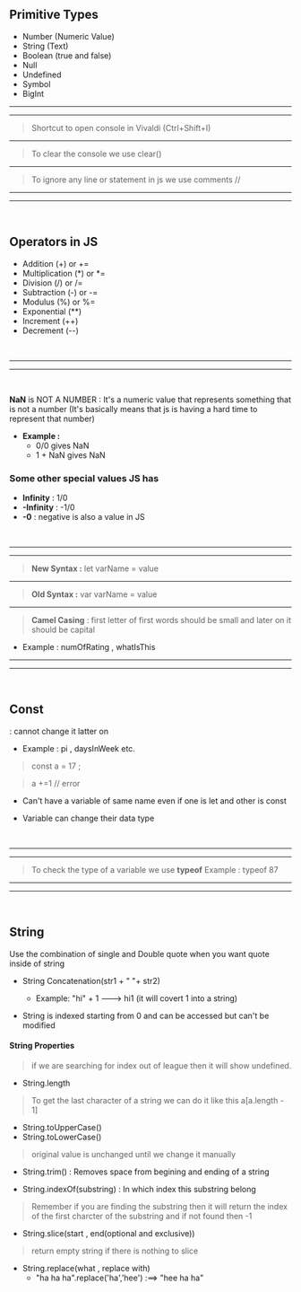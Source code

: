 ## Primitive Types
* Number (Numeric Value)
* String (Text)
* Boolean (true and false)
* Null
* Undefined
* Symbol
* BigInt

----
----
> Shortcut to open console in Vivaldi  (Ctrl+Shift+I)
----

> To clear the console we use clear()

---
> To ignore any line or statement in js we use comments //
---
---
<br>

## Operators in JS

* Addition (+) or +=
* Multiplication (*) or *=
* Division (/) or /=
* Subtraction (-) or -=
* Modulus (%) or %=
* Exponential (**) 
* Increment (++)
* Decrement (--)

<br>

---
---

<br>

<strong>NaN</strong> is  NOT A NUMBER : It's a numeric value that represents something that is not a number (It's basically means that js is having a hard time to represent that number)

* <strong>Example :</strong> 
    * 0/0 gives NaN
    * 1 + NaN gives NaN


### __Some other special values JS has__

* **Infinity** : 1/0
* **-Infinity** : -1/0
* **-0** : negative is also a value in JS

<br>

---
---

> **New Syntax :**  let varName = value
---
> **Old Syntax :** var varName = value
---

> **Camel Casing** : first letter of first words should be small and later on it should be capital
* Example : numOfRating , whatIsThis

---
---

<br>

## Const
: cannot change it latter on
* Example : pi , daysInWeek etc.

> const a = 17 ; 

> a +=1  // error

* Can't have a variable of same name even if one is let and other is const

* Variable can change their data type

<br>

---
---


> To check the type of a variable we use **typeof**
Example : typeof 87

---
---

<br>

## String

Use the combination of single and Double quote when you want quote inside of string

* String Concatenation(str1 + " "+ str2)
   
  * Example: "hi" + 1 ---> hi1 (it will covert 1 into a string)

* String is indexed starting from 0 and can be accessed but can't be modified

#### String Properties

> if we are searching for index out of league then it will show undefined.

* String.length


> To get the last character of a string we can do it like this a[a.length - 1]

* String.toUpperCase()
* String.toLowerCase()

> original value is unchanged until we change it manually

* String.trim() : Removes space from begining and ending of a string

* String.indexOf(substring) : In which index this substring belong

> Remember if you are finding the substring then it will return the index of the first charcter of the substring and if not found then -1

* String.slice(start , end(optional and exclusive))

> return empty string if there is nothing to slice

* String.replace(what , replace with) 
    * "ha ha ha".replace('ha','hee') :==> "hee ha ha"